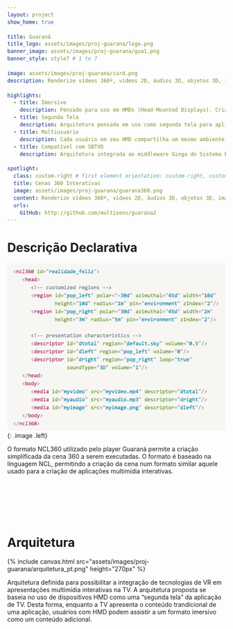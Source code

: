```yaml
---
layout: project
show_home: true

title: Guaraná
title_logo: assets/images/proj-guarana/logo.png
banner_image: assets/images/proj-guarana/gua1.png
banner_style: style7 # 1 to 7

image: assets/images/proj-guarana/card.png
description: Renderize vídeos 360º, vídeos 2D, áudios 3D, objetos 3D, imagens e textos num ambiente imersivo usando um HMD (Head-Mounted Display).

highlights:
  - title: Imersivo
    description: Pensado para uso em HMDs (Head-Mounted Displays). Cria um ambiente sintetizado e interativo.
  - title: Segunda Tela
    description: Arquitetura pensada em uso como segunda tela para aplicações de TV digital.
  - title: Multiusuário
    description: Cada usuário em seu HMD compartilha um mesmo ambiente com os demais.
  - title: Compatível com SBTVD
    description: Arquitetura integrada ao middleware Ginga do Sistema Brasileiro de TV Digital.

spotlight:
  class: custom-right # first element orientation: custom-right, custom-left
  title: Cenas 360 Interativas
  image: assets/images/proj-guarana/guarana360.png
  content: Renderize vídeos 360º, vídeos 2D, áudios 3D, objetos 3D, imagens e textos num ambiente imersivo usando um HMD (Head-Mounted Display).
  urls:
    GitHub: http://github.com/multisens/guarana2
---
```


# Descrição Declarativa

![](/assets/images/proj-guarana/code.png){: .image .left}

O formato NCL360 utilizado pelo player Guaraná permite a criação simplificada da cena 360 a serem executadas. O formato é baseado na linguagem NCL, permitindo a criação da cena num formato similar aquele usado para a criação de aplicações multimídia interativas.

<br><br><br><br><br>

# Arquitetura

{% include canvas.html src="assets/images/proj-guarana/arquitetura_pt.png" height="270px" %}

Arquitetura definida para possibilitar a integração de tecnologias de VR em apresentações multimídia interativas na TV. A arquitetura proposta se baseia no uso de dispositivos HMD como uma “segunda tela” da aplicação de TV. Desta forma, enquanto a TV apresenta o conteúdo trandicional de uma aplicação, usuários com HMD podem assistir a um formato imersivo como um conteúdo adicional.